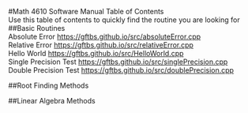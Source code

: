 #Math 4610 Software Manual Table of Contents  
Use this table of contents to quickly find the routine you are looking for  
##Basic Routines    
Absolute Error https://gftbs.github.io/src/absoluteError.cpp    
Relative Error https://gftbs.github.io/src/relativeError.cpp  
Hello World https://gftbs.github.io/src/HelloWorld.cpp   
Single Precision Test https://gftbs.github.io/src/singlePrecision.cpp  
Double Precision Test https://gftbs.github.io/src/doublePrecision.cpp  

##Root Finding Methods  

##Linear Algebra Methods  
